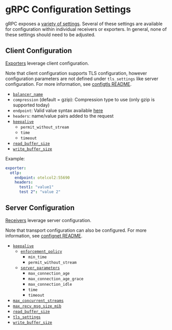 # gRPC Configuration Settings

gRPC exposes a [variety of settings](https://godoc.org/google.golang.org/grpc).
Several of these settings are available for configuration within individual
receivers or exporters. In general, none of these settings should need to be
adjusted.

## Client Configuration

[Exporters](https://github.com/open-telemetry/opentelemetry-collector/blob/master/exporter/README.md)
leverage client configuration.

Note that client configuration supports TLS configuration, however
configuration parameters are not defined under `tls_settings` like server
configuration. For more information, see [configtls
README](../configtls/README.md).

- [`balancer_name`](https://github.com/grpc/grpc-go/blob/master/examples/features/load_balancing/README.md)
- `compression` (default = gzip): Compression type to use (only gzip is supported today)
- `endpoint`: Valid value syntax available [here](https://github.com/grpc/grpc/blob/master/doc/naming.md)
- `headers`: name/value pairs added to the request
- [`keepalive`](https://godoc.org/google.golang.org/grpc/keepalive#ClientParameters)
  - `permit_without_stream`
  - `time`
  - `timeout`
- [`read_buffer_size`](https://godoc.org/google.golang.org/grpc#ReadBufferSize)
- [`write_buffer_size`](https://godoc.org/google.golang.org/grpc#WriteBufferSize)

Example:

```yaml
exporter:
  otlp:
    endpoint: otelcol2:55690
    headers:
      test1: "value1"
      test 2": "value 2"
```

## Server Configuration

[Receivers](https://github.com/open-telemetry/opentelemetry-collector/blob/master/receiver/README.md)
leverage server configuration.

Note that transport configuration can also be configured. For more information,
see [confignet README](../confignet/README.md).

- [`keepalive`](https://godoc.org/google.golang.org/grpc/keepalive#ServerParameters)
  - [`enforcement_policy`](https://godoc.org/google.golang.org/grpc/keepalive#EnforcementPolicy)
    - `min_time`
    - `permit_without_stream`
  - [`server_parameters`](https://godoc.org/google.golang.org/grpc/keepalive#ServerParameters)
    - `max_connection_age`
    - `max_connection_age_grace`
    - `max_connection_idle`
    - `time`
    - `timeout`
- [`max_concurrent_streams`](https://godoc.org/google.golang.org/grpc#MaxConcurrentStreams)
- [`max_recv_msg_size_mib`](https://godoc.org/google.golang.org/grpc#MaxRecvMsgSize)
- [`read_buffer_size`](https://godoc.org/google.golang.org/grpc#ReadBufferSize)
- [`tls_settings`](../configtls/README.md)
- [`write_buffer_size`](https://godoc.org/google.golang.org/grpc#WriteBufferSize)
